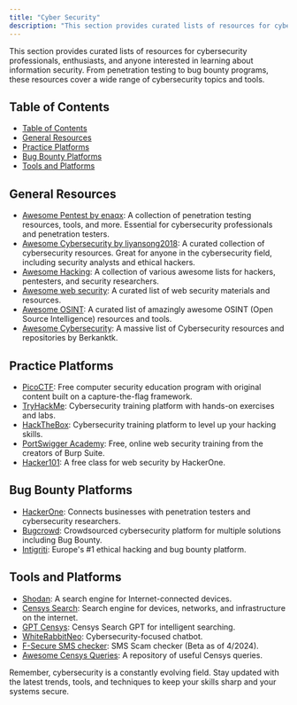 ```yaml
---
title: "Cyber Security"
description: "This section provides curated lists of resources for cybersecurity professionals, enthusiasts, and anyone interested in learning about information security. From penetration testing to bug bounty programs, these resources cover a wide range of cybersecurity topics and tools."
---
```


This section provides curated lists of resources for cybersecurity professionals, enthusiasts, and anyone interested in learning about information security. From penetration testing to bug bounty programs, these resources cover a wide range of cybersecurity topics and tools.

## Table of Contents
- [Table of Contents](#table-of-contents)
- [General Resources](#general-resources)
- [Practice Platforms](#practice-platforms)
- [Bug Bounty Platforms](#bug-bounty-platforms)
- [Tools and Platforms](#tools-and-platforms)

## General Resources

- [Awesome Pentest by enaqx](https://github.com/enaqx/awesome-pentest): A collection of penetration testing resources, tools, and more. Essential for cybersecurity professionals and penetration testers.
- [Awesome Cybersecurity by liyansong2018](https://github.com/liyansong2018/awesome-cybersecurity): A curated collection of cybersecurity resources. Great for anyone in the cybersecurity field, including security analysts and ethical hackers.
- [Awesome Hacking](https://github.com/Hack-with-Github/Awesome-Hacking): A collection of various awesome lists for hackers, pentesters, and security researchers.
- [Awesome web security](https://github.com/qazbnm456/awesome-web-security): A curated list of web security materials and resources.
- [Awesome OSINT](https://github.com/jivoi/awesome-osint): A curated list of amazingly awesome OSINT (Open Source Intelligence) resources and tools.
- [Awesome Cybersecurity](https://github.com/Berkanktk/CyberSecurity): A massive list of Cybersecurity resources and repositories by Berkanktk.

## Practice Platforms

- [PicoCTF](https://picoctf.org/): Free computer security education program with original content built on a capture-the-flag framework.
- [TryHackMe](https://tryhackme.com/): Cybersecurity training platform with hands-on exercises and labs.
- [HackTheBox](https://www.hackthebox.com/): Cybersecurity training platform to level up your hacking skills.
- [PortSwigger Academy](https://portswigger.net/web-security): Free, online web security training from the creators of Burp Suite.
- [Hacker101](https://www.hacker101.com/): A free class for web security by HackerOne.

## Bug Bounty Platforms

- [HackerOne](https://www.hackerone.com/): Connects businesses with penetration testers and cybersecurity researchers.
- [Bugcrowd](https://www.bugcrowd.com/): Crowdsourced cybersecurity platform for multiple solutions including Bug Bounty.
- [Intigriti](https://www.intigriti.com/): Europe's #1 ethical hacking and bug bounty platform.

## Tools and Platforms

- [Shodan](https://www.shodan.io/): A search engine for Internet-connected devices.
- [Censys Search](https://search.censys.io/): Search engine for devices, networks, and infrastructure on the internet.
- [GPT Censys](https://gpt.censys.io/): Censys Search GPT for intelligent searching.
- [WhiteRabbitNeo](https://www.whiterabbitneo.com/): Cybersecurity-focused chatbot.
- [F-Secure SMS checker](https://www.f-secure.com/en/text-message-checker): SMS Scam checker (Beta as of 4/2024).
- [Awesome Censys Queries](https://github.com/thehappydinoa/awesome-censys-queries): A repository of useful Censys queries.

Remember, cybersecurity is a constantly evolving field. Stay updated with the latest trends, tools, and techniques to keep your skills sharp and your systems secure.